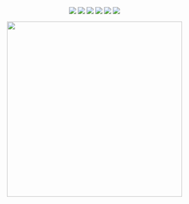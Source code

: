<p align="center">
  <img src="https://img.shields.io/badge/Rust-000000?style=for-the-badge&logo=rust&logoColor=white">
  <img src="https://img.shields.io/badge/Neovim-57A143?style=for-the-badge&logo=neovim&logoColor=white">
  <img src="https://img.shields.io/badge/Tauri-662D91?style=for-the-badge&logo=tauri&logoColor=white">
  <img src="https://img.shields.io/badge/unixsockss-5865F2?style=for-the-badge&logo=discord&logoColor=white">
  <img src="https://img.shields.io/badge/Python-3776AB?style=for-the-badge&logo=python&logoColor=white">
  <a href="https://monkeytype.com/user/unixsocks">
  <img src="https://img.shields.io/badge/MonkeyType-unixsocks-<COLOR>?style=for-the-badge&logo=monkeytype&logoColor=yellow">
</a>

</p>
<p align="center">
  <img src="https://cdn141.picsart.com/360415927075211.png" width="400">
</p>
